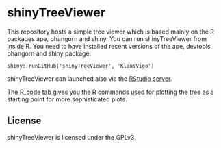 shinyTreeViewer
===============

This repository hosts a simple tree viewer which is based mainly on the R packages ape, phangorn and shiny. 
You can run shinyTreeViewer from inside R. You need to have installed recent versions of the ape, devtools phangorn and shiny package.

    shiny::runGitHub('shinyTreeViewer', 'KlausVigo')

shinyTreeViewer can launched also via the [RStudio server](http://klash.shinyapps.io/shinyTreeViewer/).

The R_code tab gives you the R commands used for plotting the tree as a starting point for more sophisticated plots.   


License
-------
shinyTreeViewer is licensed under the GPLv3.